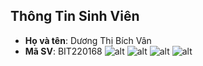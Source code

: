 ## Thông Tin Sinh Viên
- **Họ và tên**: Dương Thị Bích Vân
- **Mã SV**: BIT220168
![alt](1.jpg)
![alt](2.jpg)
![alt](3.jpg)
![alt](4.jpg)